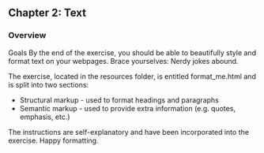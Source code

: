 ## Chapter 2: Text
### Overview

Goals
By the end of the exercise, you should be able to beautifully style and format text on your webpages. Brace yourselves: Nerdy jokes abound.

The exercise, located in the resources folder, is entitled format_me.html and is split into two sections:
* Structural markup - used to format headings and paragraphs
* Semantic markup - used to provide extra information (e.g. quotes, emphasis, etc.)

The instructions are self-explanatory and have been incorporated into the exercise.  Happy formatting.